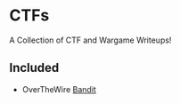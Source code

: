 # CTFs

A Collection of CTF and Wargame Writeups!

## Included
* OverTheWire [Bandit](https://github.com/poodle/CTFs/tree/master/Bandit%20OverTheWire)
